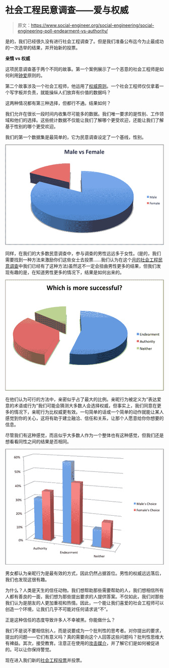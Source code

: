 # 社会工程民意调查——爱与权威

> 原文：<https://www.social-engineer.org/social-engineering/social-engineering-poll-endearment-vs-authority/>

是的，我们已经很久没有进行社会工程调查了。但是我们准备公布迄今为止最成功的一次选举的结果，并开始新的投票。

**亲情 vs 权威**

这项民意调查基于两个不同的故事。第一个案例展示了一个恶意的社会工程师是如何利用[钟爱](https://www.social-engineer.org/framework/influencing-others/influence-tactics/liking/)原则的。

第二个故事涉及一个社会工程师，他运用了[权威原则](https://www.social-engineer.org/framework/influencing-others/influence-tactics/authority/)。一个社会工程师仅仅拿着一个写字板并负责，就能操纵人们放弃有价值的数据吗？

这两种情况都有第三种选择，但都行不通。结果如何？

我们允许在很长一段时间内收集尽可能多的数据。我们唯一要求的是性别、工作领域和他们的选择。这些统计数据不仅能让我们了解哪个更受欢迎，还能让我们了解基于性别的哪个更受欢迎。

我们的第一个数据集是最简单的，它为民意调查设定了一个基线，性别。

[![](img/0c8442fcf8d7e3a95ff3fb5104ba12f7.png "MaleFemale")](https://www.social-engineer.org/polls/social-engineering-poll-endearment-vs-authority/attachment/malefemale/)

同样，在我们的大多数民意调查中，参与调查的男性远远多于女性。(是的，我们需要找到一种方法来激励你们这些女士去投票……我们认为在这个[月的社会工程民意调查](https://www.social-engineer.org/social_engineering_polls/ "Social Engineering Poll")中我们已经有了这种方法)虽然这不一定会扭曲男性更多的结果，但我们发现有趣的是，在知道男性更多的情况下，结果是如何出来的。

[![](img/31a2110060bfab99d749fc342dbe4476.png "MoreSuccess")](https://www.social-engineer.org/polls/social-engineering-poll-endearment-vs-authority/attachment/moresuccess/)

在他们认为可行的方法中，亲密似乎占了最大的比例。亲昵行为被定义为“表达爱意的术语或行为”我们可能会猜测大多数人会选择权威，但事实上，我们同意在更多的情况下，亲昵行为比权威更有效。一句简单的话或一个简单的动作就能让某人感觉到你的关心，这将有助于建立融洽、信任和关系，让那个人愿意给你你想要的信息。

尽管我们有这种感觉，而且似乎大多数人作为一个整体也有这种感觉，但我们还是想看看同性之间的结果是否相同。

[![](img/8db4ef8b6988e05d37b4b5a0a95ad985.png "TypeByGender")](https://www.social-engineer.org/polls/social-engineering-poll-endearment-vs-authority/attachment/typebygender/)

男女都认为亲昵行为是最有效的方式，因此仍然占据首位。男性的权威远远落后，我们也发现这很有趣。

为什么？人类是天生的信任动物。我们想帮助那些需要帮助的人，我们想相信所有人都有善良的一面，我们想为那些提出要求的人提供答案。不仅如此，我们对那些我们认为是朋友的人更加重视和热情。因此，一个能让我们喜爱的社会工程师可以创造一个环境，让我们几乎不可能对任何请求说“不”。

正是这种信任的态度导致许多人不幸被黑。你能做什么？

我们不是说不要相信别人，而是说要成为一个批判性的思考者。对你提出的要求，提出的问题——它们有意义吗？真的需要向这个人回答这些问题吗？批判性思维大有裨益。其次，接受教育。注意正在使用的[攻击媒介](https://www.social-engineer.org/framework/attack-vectors/)，并了解它们是如何被促进的。可以让你保持警觉。

现在进入我们新的[社会工程投票](https://www.social-engineer.org/social_engineering_polls/ "SE Polls")并投票。